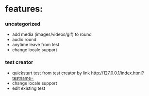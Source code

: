 # features:

### uncategorized

- add media (images/videos/gif) to round
- audio round
- anytime leave from test
- change locale support

### test creator

- quickstart test from test creator by link http://127.0.0.1/index.html?testname=
- change locale support
- edit existing test
